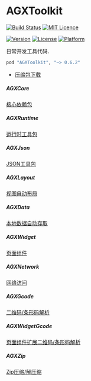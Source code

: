 # AGXToolkit

[![Build Status](https://travis-ci.org/CharLemAznable/AGXToolkit.svg?branch=master)](https://travis-ci.org/CharLemAznable/AGXToolkit)
[![MIT Licence](https://badges.frapsoft.com/os/mit/mit.svg?v=103)](https://opensource.org/licenses/mit-license.php)

[![Version](https://img.shields.io/cocoapods/v/AGXToolkit.svg?style=flat)](https://cocoapods.org/pods/AGXToolkit)
[![License](https://img.shields.io/cocoapods/l/AGXToolkit.svg?style=flat)](https://cocoapods.org/pods/AGXToolkit)
[![Platform](https://img.shields.io/cocoapods/p/AGXToolkit.svg?style=flat)](https://cocoapods.org/pods/AGXToolkit)

日常开发工具代码.

```ruby
pod "AGXToolkit", "~> 0.6.2"
```

* [压缩包下载](https://raw.githubusercontent.com/CharLemAznable/AGXToolkit/master/Products/AGXToolkit-0.6.2.zip)

##### AGXCore

  [核心依赖包](https://github.com/CharLemAznable/AGXToolkit/tree/master/AGXCore)

##### AGXRuntime

  [运行时工具包](https://github.com/CharLemAznable/AGXToolkit/tree/master/AGXRuntime)

##### AGXJson

  [JSON工具包](https://github.com/CharLemAznable/AGXToolkit/tree/master/AGXJson)

##### AGXLayout

  [视图自动布局](https://github.com/CharLemAznable/AGXToolkit/tree/master/AGXLayout)

##### AGXData

  [本地数据自动存取](https://github.com/CharLemAznable/AGXToolkit/tree/master/AGXData)

##### AGXWidget

  [页面组件](https://github.com/CharLemAznable/AGXToolkit/tree/master/AGXWidget)

##### AGXNetwork

  [网络访问](https://github.com/CharLemAznable/AGXToolkit/tree/master/AGXNetwork)

##### AGXGcode

  [二维码/条形码解析](https://github.com/CharLemAznable/AGXToolkit/tree/master/AGXGcode)

##### AGXWidgetGcode

  [页面组件扩展二维码/条形码解析](https://github.com/CharLemAznable/AGXToolkit/tree/master/AGXWidgetGcode)

##### AGXZip

  [Zip压缩/解压缩](https://github.com/CharLemAznable/AGXToolkit/tree/master/AGXZip)
